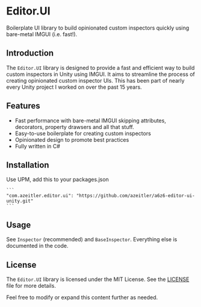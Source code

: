 # Editor.UI

Boilerplate UI library to build opinionated custom inspectors quickly using bare-metal IMGUI (i.e. fast!).

## Introduction
The `Editor.UI` library is designed to provide a fast and efficient way to build custom inspectors in Unity using IMGUI. It aims to streamline the process of creating opinionated custom inspector UIs. This has been part of nearly every Unity project I worked on over the past 15 years.

## Features
- Fast performance with bare-metal IMGUI skipping attributes, decorators, property drawsers and all that stuff.
- Easy-to-use boilerplate for creating custom inspectors
- Opinionated design to promote best practices
- Fully written in C#

## Installation
Use UPM, add this to your packages.json

    ```
    "com.azeitler.editor.ui": "https://github.com/azeitler/a6z6-editor-ui-unity.git"
    ```


## Usage
See ```Inspector``` (recommended) and ```BaseInspector```. Everything else is documented in the code.

## License
The `Editor.UI` library is licensed under the MIT License. See the [LICENSE](https://github.com/azeitler/a6z6-editor-ui-unity/blob/main/LICENSE) file for more details.

Feel free to modify or expand this content further as needed.
